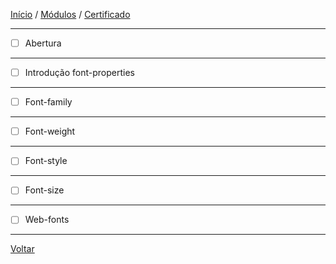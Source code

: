 [Início](https://github.com/Thalyalm/rocketseat-trilha-fundamentar) /
[Módulos](https://github.com/Thalyalm/rocketseat-trilha-fundamentar/tree/main/modulos) /
[Certificado](https://github.com/Thalyalm/rocketseat-trilha-fundamentar/tree/main/certificado)

---

- [ ] Abertura

---

- [ ] Introdução font-properties

---

- [ ] Font-family

---

- [ ] Font-weight

---

- [ ] Font-style

---

- [ ] Font-size

---

- [ ] Web-fonts

---

[Voltar](https://github.com/Thalyalm/rocketseat-trilha-fundamentar/tree/main/modulos/app-bonito-ate-nos-textos)